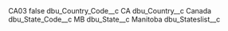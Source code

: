 <?xml version="1.0" encoding="UTF-8"?>
<CustomMetadata xmlns="http://soap.sforce.com/2006/04/metadata" xmlns:xsi="http://www.w3.org/2001/XMLSchema-instance" xmlns:xsd="http://www.w3.org/2001/XMLSchema">
    <label>CA03</label>
    <protected>false</protected>
    <values>
        <field>dbu_Country_Code__c</field>
        <value xsi:type="xsd:string">CA</value>
    </values>
    <values>
        <field>dbu_Country__c</field>
        <value xsi:type="xsd:string">Canada</value>
    </values>
    <values>
        <field>dbu_State_Code__c</field>
        <value xsi:type="xsd:string">MB</value>
    </values>
    <values>
        <field>dbu_State__c</field>
        <value xsi:type="xsd:string">Manitoba</value>
    </values>
    <values>
        <field>dbu_Stateslist__c</field>
        <value xsi:nil="true"/>
    </values>
</CustomMetadata>
